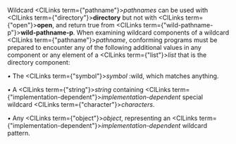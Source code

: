  



Wildcard <ClLinks  term={"pathname"}><i>pathnames</i></ClLinks> can be used with <ClLinks  term={"directory"}><b>directory</b></ClLinks> but not with <ClLinks  term={"open"}><b>open</b></ClLinks>, and return true from <ClLinks  term={"wild-pathname-p"}><b>wild-pathname-p</b></ClLinks>. When examining wildcard components of a wildcard <ClLinks  term={"pathname"}><i>pathname</i></ClLinks>, conforming programs must be prepared to encounter any of the following additional values in any component or any element of a <ClLinks  term={"list"}><i>list</i></ClLinks> that is the directory component: 



*•* The <ClLinks  term={"symbol"}><i>symbol</i></ClLinks> :wild, which matches anything. 



*•* A <ClLinks  term={"string"}><i>string</i></ClLinks> containing <ClLinks  term={"implementation-dependent"}><i>implementation-dependent</i></ClLinks> special wildcard <ClLinks  term={"character"}><i>characters</i></ClLinks>. 



*•* Any <ClLinks  term={"object"}><i>object</i></ClLinks>, representing an <ClLinks  term={"implementation-dependent"}><i>implementation-dependent</i></ClLinks> wildcard pattern. 







 



 



